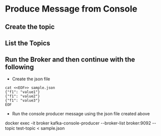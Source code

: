 # Produce Message from Console

## Create the topic

## List the Topics

## Run the Broker and then continue with the following

- Create the json file 
```
cat <<EOF>> sample.json
{"f1": "value1"}
{"f1": "value2"}
{"f1": "value3"}
EOF
```

- Run the console producer message using the json file created above

docker exec -it broker kafka-console-producer --broker-list broker:9092 --topic test-topic < sample.json


